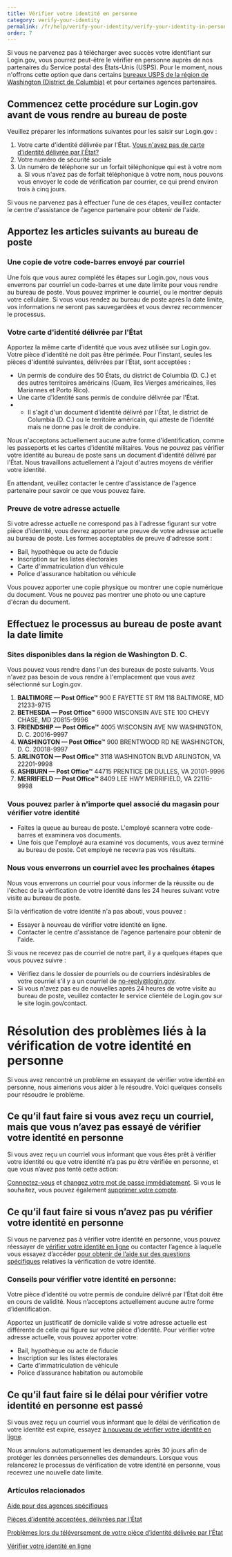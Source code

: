 ```yaml
---
title: Vérifier votre identité en personne
category: verify-your-identity
permalink: /fr/help/verify-your-identity/verify-your-identity-in-person/
order: 7
---
```

Si vous ne parvenez pas à télécharger avec succès votre identifiant sur Login.gov, vous pourrez peut-être le vérifier en personne auprès de nos partenaires du Service postal des États-Unis (USPS). Pour le moment, nous n'offrons cette option que dans certains [bureaux USPS de la région de Washington (District de Columbia)](#sites-disponibles-dans-la-région-de-washington-d-c) et pour certaines agences partenaires.

## Commencez cette procédure sur Login.gov avant de vous rendre au bureau de poste 

Veuillez préparer les informations suivantes pour les saisir sur Login.gov :

1. Votre carte d'identité délivrée par l'État. [Vous n'avez pas de carte d'identité délivrée par l'État?](https://login.gov/help/verify-your-identity/accepted-state-issued-identification/)
2. Votre numéro de sécurité sociale
3. Un numéro de téléphone sur un forfait téléphonique qui est à votre nom
   a. Si vous n'avez pas de forfait téléphonique à votre nom, nous pouvons vous envoyer le code de vérification par courrier, ce qui prend environ trois à cinq jours.

Si vous ne parvenez pas à effectuer l'une de ces étapes, veuillez contacter le centre d'assistance de l'agence partenaire pour obtenir de l'aide.   

## Apportez les articles suivants au bureau de poste

### Une copie de votre code-barres envoyé par courriel

Une fois que vous aurez complété les étapes sur Login.gov, nous vous enverrons par courriel un code-barres et une date limite pour vous rendre au bureau de poste. Vous pouvez imprimer le courriel, ou le montrer depuis votre cellulaire. Si vous vous rendez au bureau de poste après la date limite, vos informations ne seront pas sauvegardées et vous devrez recommencer le processus.  

### Votre carte d'identité délivrée par l'État

Apportez la même carte d'identité que vous avez utilisée sur Login.gov. Votre pièce d'identité ne doit pas être périmée. Pour l'instant, seules les pièces d'identité suivantes, délivrées par l'État, sont acceptées : 

* Un permis de conduire des 50 États, du district de Columbia (D. C.) et des autres territoires américains (Guam, îles Vierges américaines, îles Mariannes et Porto Rico).
* Une carte d'identité sans permis de conduire délivrée par l'État.
* * Il s'agit d'un document d'identité délivré par l'État, le district de Columbia (D. C.) ou le territoire américain, qui atteste de l'identité mais ne donne pas le droit de conduire.

Nous n'acceptons actuellement aucune autre forme d'identification, comme les passeports et les cartes d'identité militaires. Vous ne pouvez pas vérifier votre identité au bureau de poste sans un document d'identité délivré par l'État. Nous travaillons actuellement à l'ajout d'autres moyens de vérifier votre identité.

En attendant, veuillez contacter le centre d'assistance de l'agence partenaire pour savoir ce que vous pouvez faire.

### Preuve de votre adresse actuelle

Si votre adresse actuelle ne correspond pas à l'adresse figurant sur votre pièce d'identité, vous devrez apporter une preuve de votre adresse actuelle au bureau de poste. Les formes acceptables de preuve d'adresse sont :

* Bail, hypothèque ou acte de fiducie
* Inscription sur les listes électorales
* Carte d'immatriculation d’un véhicule
* Police d'assurance habitation ou véhicule

Vous pouvez apporter une copie physique ou montrer une copie numérique du document. Vous ne pouvez pas montrer une photo ou une capture d'écran du document. 

## Effectuez le processus au bureau de poste avant la date limite

### Sites disponibles dans la région de Washington D. C. 

Vous pouvez vous rendre dans l'un des bureaux de poste suivants. Vous n'avez pas besoin de vous rendre à l'emplacement que vous avez sélectionné sur Login.gov. 

1. **BALTIMORE — Post Office™**
   900 E FAYETTE ST RM 118
   BALTIMORE, MD 21233-9715
2. **BETHESDA — Post Office™**
   6900 WISCONSIN AVE STE 100
   CHEVY CHASE, MD 20815-9996
3. **FRIENDSHIP — Post Office™**
   4005 WISCONSIN AVE NW
   WASHINGTON, D. C. 20016-9997
4. **WASHINGTON — Post Office™**
   900 BRENTWOOD RD NE
   WASHINGTON, D. C. 20018-9997
5. **ARLINGTON — Post Office™**
   3118 WASHINGTON BLVD
   ARLINGTON, VA 22201-9998
6. **ASHBURN — Post Office™**
   44715 PRENTICE DR
   DULLES, VA 20101-9996
7. **MERRIFIELD — Post Office™**
   8409 LEE HWY
   MERRIFIELD, VA 22116-9998

### Vous pouvez parler à n'importe quel associé du magasin pour vérifier votre identité

* Faites la queue au bureau de poste. L'employé scannera votre code-barres et examinera vos documents.
* Une fois que l'employé aura examiné vos documents, vous avez terminé au bureau de poste. Cet employé ne recevra pas vos résultats.

### Nous vous enverrons un courriel avec les prochaines étapes

Nous vous enverrons un courriel pour vous informer de la réussite ou de l'échec de la vérification de votre identité dans les 24 heures suivant votre visite au bureau de poste. 

Si la vérification de votre identité n'a pas abouti, vous pouvez :

* Essayer à nouveau de vérifier votre identité en ligne.
* Contacter le centre d'assistance de l'agence partenaire pour obtenir de l'aide.

Si vous ne recevez pas de courriel de notre part, il y a quelques étapes que vous pouvez suivre :

* Vérifiez dans le dossier de pourriels ou de courriers indésirables de votre courriel s'il y a un courriel de [no-reply@login.gov](mailto:no-reply@login.gov).
* Si vous n'avez pas eu de nouvelles après 24 heures de votre visite au bureau de poste, veuillez contacter le service clientèle de Login.gov sur le site login.gov/contact.

# Résolution des problèmes liés à la vérification de votre identité en personne

Si vous avez rencontré un problème en essayant de vérifier votre identité en personne, nous aimerions vous aider à le résoudre. Voici quelques conseils pour résoudre le problème. 

## Ce qu’il faut faire si vous avez reçu un courriel, mais que vous n’avez pas essayé de vérifier votre identité en personne

Si vous avez reçu un courriel vous informant que vous êtes prêt à vérifier votre identité ou que votre identité n’a pas pu être vérifiée en personne, et que vous n’avez pas tenté cette action: 

[Connectez-vous](https://secure.login.gov/fr/) et [changez votre mot de passe immédiatement](/fr/help/manage-your-account/change-your-password/). Si vous le souhaitez, vous pouvez également [supprimer votre compte](/fr/help/manage-your-account/delete-your-account/).

## Ce qu’il faut faire si vous n’avez pas pu vérifier votre identité en personne

Si vous ne parvenez pas à vérifier votre identité en personne, vous pouvez réessayer de [vérifier votre identité en ligne](/fr/help/verify-your-identity/how-to-verify-your-identity/) ou contacter l’agence à laquelle vous essayez d’accéder [pour obtenir de l’aide sur des questions spécifiques](/fr/help/specific-agencies/overview/) relatives la vérification de votre identité.

### Conseils pour vérifier votre identité en personne: 

Votre pièce d’identité ou votre permis de conduire délivré par l’État doit être en cours de validité. Nous n’acceptons actuellement aucune autre forme d’identification.

Apportez un justificatif de domicile valide si votre adresse actuelle est différente de celle qui figure sur votre pièce d’identité. Pour vérifier votre adresse actuelle, vous pouvez apporter votre:

* Bail, hypothèque ou acte de fiducie
* Inscription sur les listes électorales
* Carte d’immatriculation de véhicule
* Police d’assurance habitation ou automobile

## Ce qu’il faut faire si le délai pour vérifier votre identité en personne est passé

Si vous avez reçu un courriel vous informant que le délai de vérification de votre identité est expiré, essayez [à nouveau de vérifier votre identité en ligne](/fr/help/verify-your-identity/how-to-verify-your-identity/). 

Nous annulons automatiquement les demandes après 30 jours afin de protéger les données personnelles des demandeurs. Lorsque vous relancerez le processus de vérification de votre identité en personne, vous recevrez une nouvelle date limite.

### Artículos relacionados

[Aide pour des agences spécifiques](/fr/help/specific-agencies/overview/)

[Pièces d’identité acceptées, délivrées par l’État](/fr/help/verify-your-identity/accepted-state-issued-identification/)

[Problèmes lors du téléversement de votre pièce d’identité délivrée par l’État](/fr/help/verify-your-identity/troubleshoot-uploading-your-state-issued-id/)

[Vérifier votre identité en ligne](/fr/help/verify-your-identity/how-to-verify-your-identity/)